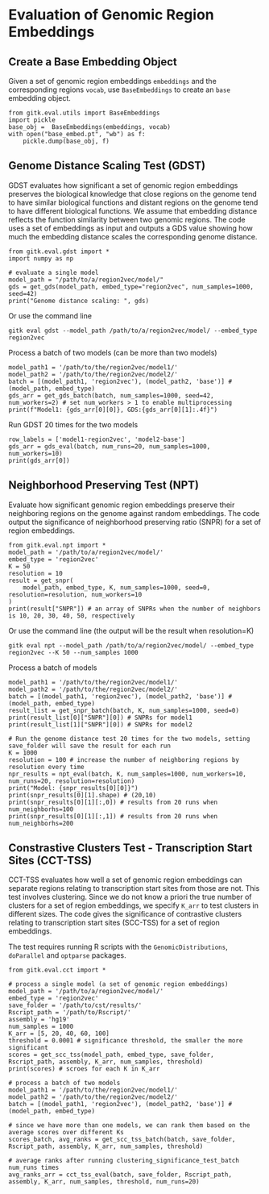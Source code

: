 # Evaluation of Genomic Region Embeddings

## Create a Base Embedding Object
Given a set of genomic region embeddings `embeddings` and the corresponding regions `vocab`, use `BaseEmbeddings` to create an `base` embedding object.
```
from gitk.eval.utils import BaseEmbeddings
import pickle
base_obj =  BaseEmbeddings(embeddings, vocab)
with open("base_embed.pt", "wb") as f:
    pickle.dump(base_obj, f)
```
## Genome Distance Scaling Test (GDST)
GDST evaluates how significant a set of genomic region embeddings preserves the biological knowledge that close regions on the genome tend to have similar biological functions and distant regions on the genome tend to have different biological functions. We assume that embedding distance reflects the function similarity between two genomic regions. The code uses a set of embeddings as input and outputs a GDS value showing how much the embedding distance scales the corresponding genome distance.

```
from gitk.eval.gdst import *
import numpy as np

# evaluate a single model
model_path = "/path/to/a/region2vec/model/"
gds = get_gds(model_path, embed_type="region2vec", num_samples=1000, seed=42)
print("Genome distance scaling: ", gds)
```
Or use the command line 
```
gitk eval gdst --model_path /path/to/a/region2vec/model/ --embed_type region2vec
```

Process a batch of two models (can be more than two models)
```
model_path1 = '/path/to/the/region2vec/model1/' 
model_path2 = '/path/to/the/region2vec/model2/' 
batch = [(model_path1, 'region2vec'), (model_path2, 'base')] # (model_path, embed_type)
gds_arr = get_gds_batch(batch, num_samples=1000, seed=42, num_workers=2) # set num_workers > 1 to enable multiprocessing
print(f"Model1: {gds_arr[0][0]}, GDS:{gds_arr[0][1]:.4f}")
```

Run GDST 20 times for the two models
```
row_labels = ['model1-region2vec', 'model2-base']
gds_arr = gds_eval(batch, num_runs=20, num_samples=1000, num_workers=10)
print(gds_arr[0])
```


## Neighborhood Preserving Test (NPT)
Evaluate how significant genomic region embeddings preserve their neighboring regions on the genome against random embeddings. The code output the significance of neighborhood preserving ratio (SNPR) for a set of region embeddings. 

```
from gitk.eval.npt import *
model_path = '/path/to/a/region2vec/model/'
embed_type = 'region2vec'
K = 50
resolution = 10
result = get_snpr(
    model_path, embed_type, K, num_samples=1000, seed=0, resolution=resolution, num_workers=10
)
print(result["SNPR"]) # an array of SNPRs when the number of neighbors is 10, 20, 30, 40, 50, respectively
```

Or use the command line (the output will be the result when resolution=K)
```
gitk eval npt --model_path /path/to/a/region2vec/model/ --embed_type region2vec --K 50 --num_samples 1000
```

Process a batch of models
```
model_path1 = '/path/to/the/region2vec/model1/' 
model_path2 = '/path/to/the/region2vec/model2/' 
batch = [(model_path1, 'region2vec'), (model_path2, 'base')] # (model_path, embed_type)
result_list = get_snpr_batch(batch, K, num_samples=1000, seed=0)
print(result_list[0]["SNPR"][0]) # SNPRs for model1
print(result_list[1]["SNPR"][0]) # SNPRs for model2

# Run the genome distance test 20 times for the two models, setting save_folder will save the result for each run
K = 1000
resolution = 100 # increase the number of neighboring regions by resolution every time
npr_results = npt_eval(batch, K, num_samples=1000, num_workers=10, num_runs=20, resolution=resolution)
print("Model: {snpr_results[0][0]}")
print(snpr_results[0][1].shape) # (20,10)
print(snpr_results[0][1][:,0]) # results from 20 runs when num_neighborhs=100
print(snpr_results[0][1][:,1]) # results from 20 runs when num_neighborhs=200
```

## Constrastive Clusters Test - Transcription Start Sites (CCT-TSS)
CCT-TSS evaluates how well a set of genomic region embeddings can separate regions relating to transcription start sites from those are not. This test involves clustering. 
Since we do not know a priori the true number of clusters for a set of region embeddings, we specify `K_arr` to test clusters in different sizes. The code gives the significance of contrastive clusters relating to transcription start sites (SCC-TSS) for a set of region embeddings.

The test requires running R scripts with the `GenomicDistributions`, `doParallel` and `optparse` packages.
```
from gitk.eval.cct import *

# process a single model (a set of genomic region embeddings)
model_path = '/path/to/a/region2vec/model/'
embed_type = 'region2vec'
save_folder = '/path/to/cst/results/'
Rscript_path = '/path/to/Rscript/'
assembly = 'hg19'
num_samples = 1000
K_arr = [5, 20, 40, 60, 100]
threshold = 0.0001 # significance threshold, the smaller the more significant
scores = get_scc_tss(model_path, embed_type, save_folder, Rscript_path, assembly, K_arr, num_samples, threshold)
print(scores) # scroes for each K in K_arr

# process a batch of two models
model_path1 = '/path/to/the/region2vec/model1/' 
model_path2 = '/path/to/the/region2vec/model2/' 
batch = [(model_path1, 'region2vec'), (model_path2, 'base')] # (model_path, embed_type)

# since we have more than one models, we can rank them based on the average scores over different Ks
scores_batch, avg_ranks = get_scc_tss_batch(batch, save_folder, Rscript_path, assembly, K_arr, num_samples, threshold)

# average ranks after running clustering_significance_test_batch num_runs times
avg_ranks_arr = cct_tss_eval(batch, save_folder, Rscript_path, assembly, K_arr, num_samples, threshold, num_runs=20)

```